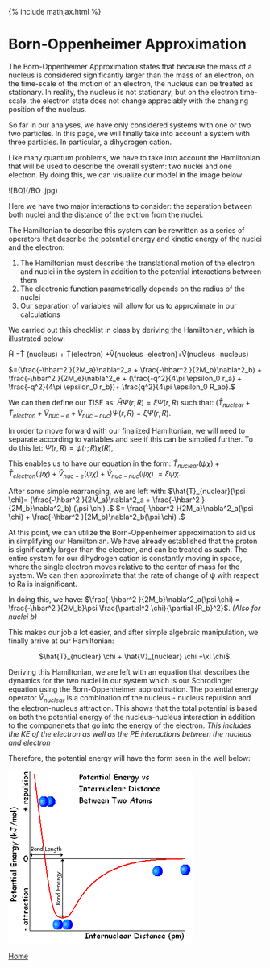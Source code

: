 {% include mathjax.html %}


# Born-Oppenheimer Approximation 

The Born-Oppenheimer Approximation states that because the mass of a nucleus is considered significantly larger than 
the mass of an electron, on the time-scale of the motion of an electron, the nucleus can be treated as stationary.
In reality, the nucleus is not stationary, but on the electron time-scale, 
the electron state does not change appreciably with the changing position of the nucleus.

So far in our analyses, we have only considered systems with one or two two particles. In this page, we will finally take into account
a system with three particles. In particular, a dihydrogen cation. 

Like many quantum problems, we have to take into account the Hamiltonian that will be used to describe the overall system: two nuclei
and one electron. By doing this, we can visualize our model in the image below:

![BO](/BO .jpg)

 Here we have two major interactions to consider: the separation between both nuclei and the distance of the elctron from the nuclei.
 
 The Hamiltonian to describe this system can be rewritten as a series of operators that describe the potential energy and kinetic energy 
 of the nuclei and the electron:
 1. The Hamiltonian must describe the translational motion of the electron and nuclei in the system in addition
 to the potential interactions between them
 1. The electronic function parametrically depends on the radius of the nuclei 
 1. Our separation of variables will allow for us to approximate in our calculations 
 
 We carried out this checklist in class by deriving the Hamiltonian, which is illustrated below: 
 
Ĥ =T̂ (nucleus) + T̂(electron) +V̂(nucleus−electron)+V̂(nucleus−nucleus)

$=(\frac{-\hbar^2 }{2M_a}\nabla^2_a + \frac{-\hbar^2 }{2M_b}\nabla^2_b) + \frac{-\hbar^2 }{2M_e}\nabla^2_e + (\frac{-q^2}{4\pi \epsilon_0 r_a} + \frac{-q^2}{4\pi \epsilon_0 r_b})+ \frac{q^2}{4\pi \epsilon_0 R_ab}.$

We can then define our TISE as: $\hat{H}\Psi(r,R)=\xi \Psi(r,R)$ such that: 
$(\hat{T}_{nuclear}+\hat{T}_{electron}+\hat{V}_{nuc-e}+\hat{V}_{nuc-nuc})\Psi(r,R)=\xi \Psi(r,R).$

In order to move forward with our finalized Hamiltonian, we will need to separate according to variables and see if this can be simplied further.
To do this let: $\Psi(r,R)=\psi(r;R)\chi(R),$

This enables us to have our equation in the form:
$\hat{T}_{nuclear}(\psi \chi)+\hat{T}_{electron}(\psi \chi)+\hat{V}_{nuc-e}(\psi \chi)+\hat{V}_{nuc-nuc}(\psi \chi)$ $=\xi \psi \chi.$
                                                
After some simple rearranging, we are left with:
$\hat{T}_{nuclear}(\psi \chi)= (\frac{-\hbar^2 }{2M_a}\nabla^2_a + \frac{-\hbar^2 }{2M_b}\nabla^2_b) (\psi \chi) .$
$= \frac{-\hbar^2 }{2M_a}\nabla^2_a(\psi \chi) + \frac{-\hbar^2 }{2M_b}\nabla^2_b(\psi \chi) .$

At this point, we can utilize the Born-Oppenheimer approximation to aid us in simplifying our Hamiltonian. We have already established
that the proton is significantly larger than the electron, and can be treated as such. The entire system for our dihydrogen cation 
is constantly moving in space, where the single electron moves relative to the center of mass for the system. We can then approximate 
that the rate of change of ψ with respect to Ra is insignificant. 

In doing this, we have: 
$\frac{-\hbar^2 }{2M_b}\nabla^2_a(\psi \chi) = \frac{-\hbar^2 }{2M_b}\psi \frac{\partial^2 \chi}{\partial {R_b}^2}$. 
*(Also for nuclei b)* 

This makes our job a lot easier, and after simple algebraic manipulation, we finally arrive at our Hamiltonian:
<p align="center"> $\hat{T}_{nuclear} \chi + \hat{V}_{nuclear} \chi =\xi \chi$.</p>

Deriving this Hamiltonian, we are left with an equation that describes the dynamics for the two nuclei in our system which is our Schrodinger equation using the Born-Oppenheimer approximation. 
The potential energy operator $\hat{V}_{nuclear}$ is a combination of the nucleus - nucleus repulsion and the electron-nucleus attraction.
This shows that the total potential is based on both the potential energy of the nucleus-nucleus interaction in addition to 
the componenets that go into the energy of the electron. *This includes the KE of the electron as well as the PE interactions 
between the nucleus and electron*

Therefore, the potential energy will have the form seen in the well below:

![bondenergy](/bondenergy.GIF)



[Home](/README.md) 








